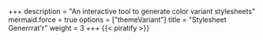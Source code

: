 +++
description = "An interactive tool to generate color variant stylesheets"
mermaid.force = true
options = ["themeVariant"]
title = "Stylesheet Generrrat'r"
weight = 3
+++
{{< piratify >}}